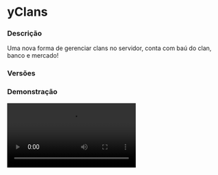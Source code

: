 # yClans
<secondary-label ref="rankup"/>

### Descrição
Uma nova forma de gerenciar clans no servidor, conta com baú do clan, banco e mercado!

### Versões
<secondary-label ref="1.8"/>
<secondary-label ref="1.9"/>
<secondary-label ref="1.10"/>
<secondary-label ref="1.11"/>
<secondary-label ref="1.12"/>
<secondary-label ref="1.13"/>
<secondary-label ref="1.14"/>
<secondary-label ref="1.15"/>
<secondary-label ref="1.16"/>
<secondary-label ref="1.17"/>
<secondary-label ref="1.18"/>
<secondary-label ref="1.19"/>
<secondary-label ref="1.20"/>
<secondary-label ref="1.21"/>

### Demonstração
<video src="//www.youtube.com/watch?v=i_gzW5Dm4MA"/>


<chapter title="Comandos" id="commands" collapsible="true">
<code-block lang="plain text">/clan - Abre o menu principal.
/clan online - Mostra os clans online
/clan top - Mostra o top clans
/clan info - Mostra as informações de um player ou clan
/clan convites - Mostra os convites para aderir à um clan
/clan criar - Cria um novo clan
/clan solicitar - Solicita para entrar em um clan
/clan aceitar - Aceita o convite de um clan
/clan negar - Nega o convite de um clan
/clan sair - Sai de um clan
/clan desfazer - Desfaz de um clan
/clan convidar - Convida um player ao clan
/clan kickar - Kicka um player do clan
/clan membros- Mostra os membros do clan
/clan boletins - Mostra os boletins do clan
/clan transferir - Transferir a liderança do clan
/clan modbanner - Modifica o banner do clan
/clan resetbanner - Reseta o banner do clan
/clan moddescription - Modifica a descrição do clan
/clan modname - Modifica o nome do clan
/clan modtag - Modifica a tag do clan
/clan modowntag - Modifica a tag de um jogador
/clan modrole - Modifica o cargo de um jogador
/clan roleperm - Modifica as permissões de um cargo
/clan roles - Mostra os cargos do clan
/clan solicitacoes - Mostra as solicitações de adesão ao clan
/clan mercado - Abre o mercado do clan
/clan money - Abre o banco do clan
/clan money depositar - Deposita uma quantia no banco do clan
/clan money sacar - Saca uma quantia do banco do clan
/clan money historico - Mostra o histórico do banco do clan
/clan bau - Abre o baú do clan
/clan bau expandir - Expande o baú do clan
/clan bau historico - Mostra o histórico do baú do clan
/clan base - Vai até a base do clan
/clan base setar - Seta o local da base do clan
/clan base deletar - Deleta o local da base do clan
/clan base [clan] - Vai até a base de outro clan
/clan ff membros - Alterna o fogo amigo entre membros
/clan ff aliados - Alterna o fogo amigo entre aliados
/clan rival- Mostra os rivais do clan
/clan rival add - Adiciona rivalidade com um clan
/clan rival remove - Remove rivalidade com um clan
/clan ally - Mostra os aliados do clan
/clan ally add - Envia um convite de aliança
/clan ally remove - Remove uma aliança
/clan ally aceitar - Aceita o convite de aliança
/clan ally negar - Nega o convite de aliança
/c - Falar no chat do clan.
/a - Falar no chat de aliados. 
/clan verificar - Verificar um clan
/clan spy - Alterna o modo espião
/clan entrar - Força a entrada em um clan
/clan deletar - Deleta um clan
/clan reload - Recarrega os arquivos de configuração
/clan givespecialitem - Dá itens especiais para um jogador</code-block>
</chapter>

<chapter title="Permissões" id="permissions" collapsible="true">
<code-block lang="plain text">yclans.use - Permissão para o /clan
yclans.clan.allychat - Permissão para o /a
yclans.clan.chat - Permissão para o /c
yclans.clan.accept - Permissão para o /clan aceitar
yclans.clan.ally - Permissão para o /clan ally
yclans.clan.ask - Permissão para o /clan solicitar
yclans.clan.chest - Permissão para o /clan bau
yclans.clan.create - Permissão para o /clan criar
yclans.clan.decline - Permissão para o /clan negar
yclans.clan.disband - Permissão para o /clan desfazer
yclans.clan.ff - Permissão para o /clan ff
yclans.clan.home - Permissão para o /clan home
yclans.clan.info - Permissão para o /clan info
yclans.clan.invitations - Permissão para o /clan convites
yclans.clan.invite - Permissão para o /clan convidar
yclans.clan.kick - Permissão para o /clan kickar
yclans.clan.leave - Permissão para o /clan sair
yclans.clan.management - Permissão para o /clan gerenciar
yclans.clan.market - Permissão para o /clan mercado
yclans.clan.members - Permissão para o /clan membros
yclans.clan.modbanner - Permissão para o /clan modbanner
yclans.clan.moddescription - Permissão para o /clan moddescription
yclans.clan.modname - Permissão para o /clan modname
yclans.clan.modowntag - Permissão para o /clan modowntag
yclans.clan.modrole - Permissão para o /clan modrole
yclans.clan.modtag - Permissão para o /clan modtag
yclans.clan.money - Permissão para o /clan money
yclans.clan.newsletters - Permissão para o /clan boletins
yclans.clan.online - Permissão para o /clan online
yclans.clan.resetbanner - Permissão para o /clan resetbanner
yclans.clan.rival - Permissão para o /clan rival
yclans.clan.roleperm - Permissão para o /clan roleperm
yclans.clan.roles - Permissão para o /clan roles
yclans.clan.solicitations - Permissão para o /clan solicitacoes
yclans.clan.top - Permissão para o /clan top
yclans.clan.transfer - Permissão para o /clan transferir
yclans.home.public - Permissão para definir a home como pública
yclans.admin - Permissão para ser reconhecido como admin
yclans.clan.verify - Permissão para o /clan verificar
yclans.clan.spy - Permissão para o /clan spy
yclans.clan.entrar - Permissão para o /clan entrar
yclans.clan.deletar - Permissão para o /clan deletar
yclans.clan.reload - Permissão para o /clan reload
yclans.clan.givespecialitem - Permissão para o /clan givespecialitem</code-block>
</chapter>

## Placeholders
<primary-label ref="placeholders"/>

Aqui estão as placeholders disponíveis para utilização com este plugin. Consulte-as para entender como utilizá-las corretamente.

<code-block lang="plain text" ignore-vars="true">
%yclans_has% - Retorna se o jogador possui clan
%yclans_kills_civilian% - Retorna as kills civis do jogador
%yclans_kills_neutral% - Retorna as kills neutras do jogador
%yclans_kills_rival% - Retorna as kills rivais do jogador
%yclans_kills_total% - Retorna as kills totais do jogador
%yclans_deaths% - Retorna as mortes do jogador
%yclans_kdr% - Retorna o kdr do jogador
%yclans_role% - Retorna o cargo do jogador
%yclans_role_symbol% - Retorna o símbolo do cargo do jogador
%yclans_own_tag% - Retorna a tag customizada do jogador
%yclans_tag% - Retorna a tag do clan.
%yclans_clan_leader% - Retorna o líder do clan
%yclans_clan_captains% - Retorna os capitães do clan
%yclans_clan_trusted% - Retorna os membros confiáveis do clan
%yclans_clan_info_allies% - Retorna os aliados do clan
%yclans_clan_info_rivals% - Retorna os rivais do clan
%yclans_clan_enter_date% - Retorna a data que o jogador entrou no clan
%yclans_clan_enter_hour% - Retorna a hora que o jogador entrou no clan
%yclans_clan_tag% - Retorna a tag do clan
%yclans_clan_colortag% - Retorna a tag colorida do clan
%yclans_clan_name% - Retorna o nome do clan
%yclans_clan_description% - Retorna a descrição do clan
%yclans_clan_kills_civilian% - Retorna as kills civis do clan
%yclans_clan_kills_neutral% - Retorna as kills neutras do clan
%yclans_clan_kills_rival% - Retorna as kills rivais do clan
%yclans_clan_kills% - Retorna as kills totais do clan
%yclans_clan_deaths% - Retorna as mortes do clan
%yclans_clan_kdr% - Retorna o kdr do clan
%yclans_clan_money% - Retorna o money do clan sem formatação
%yclans_clan_money_formatted% - Retorna o money do clan formatado
%yclans_clan_allies% - Retorna a quantia de aliados do clan
%yclans_clan_rivals% - Retorna a quantia de rivais do clan
%yclans_clan_members_total% - Retorna a quantia de membros do clan
%yclans_clan_members_online% - Retorna a quantia de membros online do clan
</code-block>

## Chat
<primary-label ref="chat"/>

Esta seção apresenta as placeholders disponíveis para utilização no chat. Consulte-as para compreender como aplicá-las de maneira eficaz.

<code-block lang="plain text">
{clan_tag} - Retorna a tag do clan.
{clan_colortag} - Retorna a tag colorida do clan.
{clan_name} - Retorna o nome do clan.
{clan_role} - Retorna o cargo do jogador.
{clan_role_symbol} - Retorna o símbolo do cargo do jogador.
</code-block>

## API
<primary-label ref="api"/>

Configure nossa API para aproveitar todos os recursos oferecidos pelo plugin. Siga as instruções para garantir uma integração bem-sucedida.

<code-block lang="java">
public static ClanAPIHolder getAPI() {
    try {
        RegisteredServiceProvider&lt;ClanAPIHolder> rsp = Bukkit.getServer().getServicesManager()
            .getRegistration(ClanAPIHolder.class);
        return rsp == null ? null : rsp.getProvider();
    } catch (Throwable var1) {
        return null;
    }
}
</code-block>

## Erros comuns
<primary-label ref="errors"/>

Antes de configurar o plugin, revise os pontos listados aqui para evitar problemas frequentes durante a configuração.

<seealso style="cards">
    <category ref="wrs">
        <a href="yplugins.md"></a>        <a href="https://ystoreplugins.com.br/plugins/detalhes/4-yClans">Site do plugin yClans</a>
    </category>
</seealso>